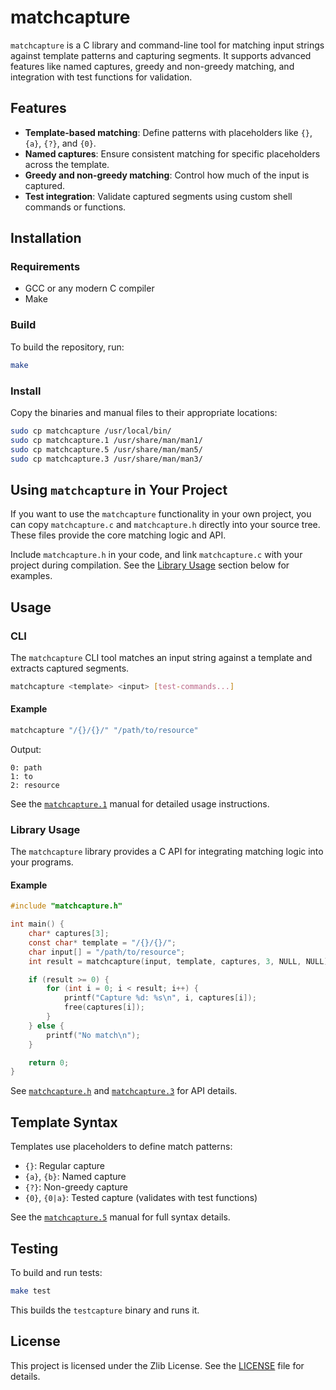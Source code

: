 # matchcapture

`matchcapture` is a C library and command-line tool for matching input strings against template patterns and capturing segments. It supports advanced features like named captures, greedy and non-greedy matching, and integration with test functions for validation.

## Features

- **Template-based matching**: Define patterns with placeholders like `{}`, `{a}`, `{?}`, and `{0}`.
- **Named captures**: Ensure consistent matching for specific placeholders across the template.
- **Greedy and non-greedy matching**: Control how much of the input is captured.
- **Test integration**: Validate captured segments using custom shell commands or functions.

## Installation

### Requirements
- GCC or any modern C compiler
- Make

### Build
To build the repository, run:
```bash
make
```

### Install
Copy the binaries and manual files to their appropriate locations:
```bash
sudo cp matchcapture /usr/local/bin/
sudo cp matchcapture.1 /usr/share/man/man1/
sudo cp matchcapture.5 /usr/share/man/man5/
sudo cp matchcapture.3 /usr/share/man/man3/
```

## Using `matchcapture` in Your Project

If you want to use the `matchcapture` functionality in your own project, you can copy `matchcapture.c` and `matchcapture.h` directly into your source tree. These files provide the core matching logic and API. 

Include `matchcapture.h` in your code, and link `matchcapture.c` with your project during compilation. See the [Library Usage](#library-usage) section below for examples.

## Usage

### CLI
The `matchcapture` CLI tool matches an input string against a template and extracts captured segments.

```bash
matchcapture <template> <input> [test-commands...]
```

#### Example
```bash
matchcapture "/{}/{}/" "/path/to/resource"
```
Output:
```
0: path
1: to
2: resource
```

See the [`matchcapture.1`](./matchcapture.1) manual for detailed usage instructions.

### Library Usage
The `matchcapture` library provides a C API for integrating matching logic into your programs.

#### Example
```c
#include "matchcapture.h"

int main() {
    char* captures[3];
    const char* template = "/{}/{}/";
    char input[] = "/path/to/resource";
    int result = matchcapture(input, template, captures, 3, NULL, NULL);

    if (result >= 0) {
        for (int i = 0; i < result; i++) {
            printf("Capture %d: %s\n", i, captures[i]);
            free(captures[i]);
        }
    } else {
        printf("No match\n");
    }

    return 0;
}
```

See [`matchcapture.h`](./matchcapture.h) and [`matchcapture.3`](./matchcapture.3) for API details.

## Template Syntax

Templates use placeholders to define match patterns:

- `{}`: Regular capture
- `{a}`, `{b}`: Named capture
- `{?}`: Non-greedy capture
- `{0}`, `{0|a}`: Tested capture (validates with test functions)

See the [`matchcapture.5`](./matchcapture.5) manual for full syntax details.

## Testing

To build and run tests:
```bash
make test
```

This builds the `testcapture` binary and runs it.

## License

This project is licensed under the Zlib License. See the [LICENSE](./LICENSE) file for details.
